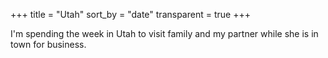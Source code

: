 +++
title = "Utah"
sort_by = "date"
transparent = true
+++

I'm spending the week in Utah to visit family and my partner while she is in town for business.
